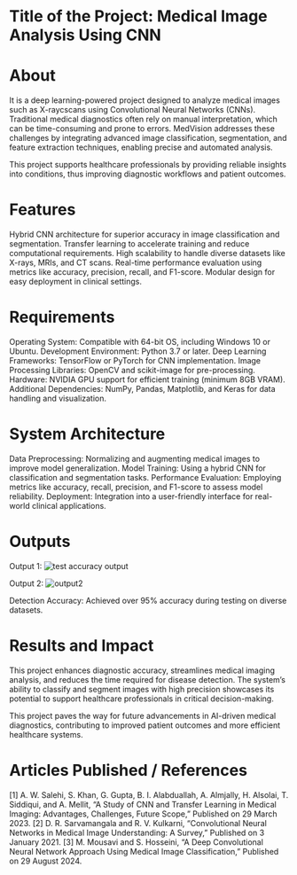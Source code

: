 # Title of the Project: Medical Image Analysis Using CNN

# About
It is a deep learning-powered project designed to analyze medical images such as X-raycscans using Convolutional Neural Networks (CNNs). Traditional medical diagnostics often rely on manual interpretation, which can be time-consuming and prone to errors. MedVision addresses these challenges by integrating advanced image classification, segmentation, and feature extraction techniques, enabling precise and automated analysis.

This project supports healthcare professionals by providing reliable insights into conditions, thus improving diagnostic workflows and patient outcomes.

# Features
Hybrid CNN architecture for superior accuracy in image classification and segmentation.
Transfer learning to accelerate training and reduce computational requirements.
High scalability to handle diverse datasets like X-rays, MRIs, and CT scans.
Real-time performance evaluation using metrics like accuracy, precision, recall, and F1-score.
Modular design for easy deployment in clinical settings.
# Requirements
Operating System: Compatible with 64-bit OS, including Windows 10 or Ubuntu.
Development Environment: Python 3.7 or later.
Deep Learning Frameworks: TensorFlow or PyTorch for CNN implementation.
Image Processing Libraries: OpenCV and scikit-image for pre-processing.
Hardware: NVIDIA GPU support for efficient training (minimum 8GB VRAM).
Additional Dependencies: NumPy, Pandas, Matplotlib, and Keras for data handling and visualization.
# System Architecture
Data Preprocessing: Normalizing and augmenting medical images to improve model generalization.
Model Training: Using a hybrid CNN for classification and segmentation tasks.
Performance Evaluation: Employing metrics like accuracy, recall, precision, and F1-score to assess model reliability.
Deployment: Integration into a user-friendly interface for real-world clinical applications.
# Outputs
Output 1: 
![test accuracy output](https://github.com/user-attachments/assets/801ff26a-4c18-4f75-a816-26e8d84e1db6)

Output 2: 
![output2](https://github.com/user-attachments/assets/7c7bb0c4-3e6d-4d94-b559-205ee9846fdd)


Detection Accuracy: Achieved over 95% accuracy during testing on diverse datasets.
# Results and Impact
This project enhances diagnostic accuracy, streamlines medical imaging analysis, and reduces the time required for disease detection. The system’s ability to classify and segment images with high precision showcases its potential to support healthcare professionals in critical decision-making.

This project paves the way for future advancements in AI-driven medical diagnostics, contributing to improved patient outcomes and more efficient healthcare systems.

# Articles Published / References
[1] A. W. Salehi, S. Khan, G. Gupta, B. I. Alabduallah, A. Almjally, H. Alsolai, T. Siddiqui, and A. Mellit, “A Study of CNN and Transfer Learning in Medical Imaging: Advantages, Challenges, Future Scope,” Published on 29 March 2023.
[2] D. R. Sarvamangala and R. V. Kulkarni, “Convolutional Neural Networks in Medical Image Understanding: A Survey,” Published on 3 January 2021.
[3] M. Mousavi and S. Hosseini, “A Deep Convolutional Neural Network Approach Using Medical Image Classification,” Published on 29 August 2024.
 
